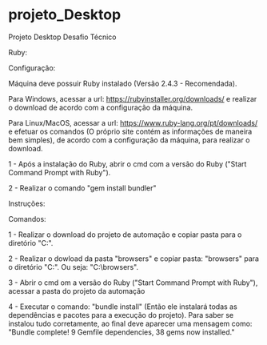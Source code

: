 # projeto_Desktop
Projeto Desktop 
Desafio Técnico

Ruby:

Configuração:

Máquina deve possuir Ruby instalado (Versão 2.4.3 - Recomendada).

Para Windows, acessar a url: https://rubyinstaller.org/downloads/ e realizar o download de acordo com a configuração da máquina.

Para Linux/MacOS, acessar a url: https://www.ruby-lang.org/pt/downloads/ e efetuar os comandos (O próprio site contém as informações de maneira bem simples), de acordo com a configuração da máquina, para realizar o download.

1 - Após a instalação do Ruby, abrir o cmd com a versão do Ruby ("Start Command Prompt with Ruby").

2 - Realizar o comando "gem install bundler"

Instruções:

Comandos:

1 - Realizar o download do projeto de automação e copiar pasta para o diretório "C:".

2 - Realizar o dowload da pasta "browsers" e copiar pasta: "browsers" para o diretório "C:". Ou seja: "C:\browsers".

3 - Abrir o cmd om a versão do Ruby ("Start Command Prompt with Ruby"), acessar a pasta do projeto da automação 

4 - Executar o comando: "bundle install" (Então ele instalará todas as dependências e pacotes para a execução do projeto). Para saber se instalou tudo corretamente, ao final deve aparecer uma mensagem como: "Bundle complete! 9 Gemfile dependencies, 38 gems now installed."
